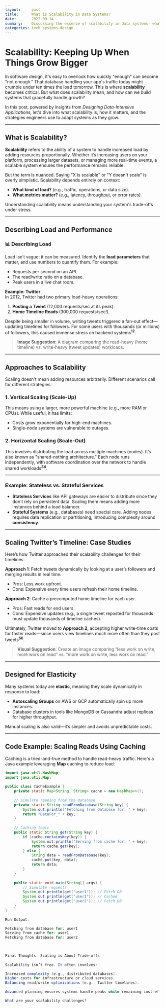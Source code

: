 ```yaml
---  
layout:     post  
title:      What is Scalability in Data Systems?  
date:       2022-09-14  
summary:    Discussing the essence of scalability in data systems- what it means, why it matters, and how to ensure it as systems grow.  
categories: tech systems-design  
---  
```

  
# Scalability: Keeping Up When Things Grow Bigger  
  
In software design, it's easy to overlook how quickly "enough" can become "not enough." That database handling your app's traffic today might crumble under ten times the load tomorrow. This is where **scalability** becomes critical. But what does scalability mean, and how can we build systems that gracefully handle growth?  
  
In this post, powered by insights from *Designing Data-Intensive Applications*, let's dive into what scalability is, how it matters, and the strategies engineers use to adapt systems as they grow.  
  
---  
  
## **What is Scalability?**  
  
**Scalability** refers to the ability of a system to handle increased load by adding resources proportionally. Whether it’s increasing users on your platform, processing larger datasets, or managing more real-time events, a scalable system ensures the performance remains reliable.  
  
But the term is nuanced. Saying "X is scalable" or "Y doesn't scale" is overly simplistic. Scalability depends entirely on context:  
- **What kind of load?** (e.g., traffic, operations, or data size).  
- **What metrics matter?** (e.g., latency, throughput, or error rates).    
  
Understanding scalability means understanding your system's trade-offs under stress.  
  
---  
  
## **Describing Load and Performance**  
  
### 📊 **Describing Load**  
Load isn’t vague; it can be measured. Identify the **load parameters** that matter, and use numbers to quantify them. For example:  
- Requests per second on an API.  
- The read/write ratio on a database.  
- Peak users in a live chat room.  
  
**Example: Twitter**  
In 2012, Twitter had two primary load-heavy operations:  
1. **Posting a Tweet** (12,000 requests/sec at its peak).  
2. **Home Timeline Reads** (300,000 requests/sec!).  
  
Despite being smaller in volume, writing tweets triggered a fan-out effect—updating timelines for followers. For some users with thousands (or millions) of followers, this caused immense stress on backend systems<sup><span title="undefined assistant-Y8A77chkWCyTxgyQeqBsB5"><strong>1</strong></span></sup><sup><span title="undefined assistant-Y8A77chkWCyTxgyQeqBsB5"><strong>2</strong></span></sup>.  
  
> **Image Suggestion**: A diagram comparing the read-heavy (home timeline) vs. write-heavy (tweet updates) workloads.  
  
---  
  
## **Approaches to Scalability**  
  
Scaling doesn't mean adding resources arbitrarily. Different scenarios call for different strategies:  
  
### **1. Vertical Scaling (Scale-Up)**  
This means using a larger, more powerful machine (e.g., more RAM or CPUs). While useful, it has limits:  
- Costs grow exponentially for high-end machines.  
- Single-node systems are vulnerable to outages.  
  
### **2. Horizontal Scaling (Scale-Out)**  
This involves distributing the load across multiple machines (nodes). It’s also known as "shared-nothing architecture." Each node runs independently, with software coordination over the network to handle shared workloads<sup><span title="undefined assistant-Y8A77chkWCyTxgyQeqBsB5"><strong>3</strong></span></sup><sup><span title="undefined assistant-Y8A77chkWCyTxgyQeqBsB5"><strong>4</strong></span></sup>.  
  
---  
  
### **Example: Stateless vs. Stateful Services**  
  
- **Stateless Services** like API gateways are easier to distribute since they don't rely on persistent data. Scaling them means adding more instances behind a load balancer.  
- **Stateful Systems** (e.g., databases) need special care. Adding nodes requires data replication or partitioning, introducing complexity around **consistency**.  
  
---  
  
## **Scaling Twitter’s Timeline: Case Studies**  
  
Here’s how Twitter approached their scalability challenges for their timelines:  
  
**Approach 1**: Fetch tweets dynamically by looking at a user’s followers and merging results in real time.  
- Pros: Less work upfront.  
- Cons: Expensive every time users refresh their home timeline.  
  
**Approach 2**: Cache a precomputed home timeline for each user.  
- Pros: Fast reads for end users.  
- Cons: Expensive updates (e.g., a single tweet reposted for thousands must update thousands of timeline caches).  
  
Ultimately, Twitter moved to **Approach 2**, accepting higher write-time costs for faster reads—since users view timelines much more often than they post tweets<sup><span title="undefined assistant-Y8A77chkWCyTxgyQeqBsB5"><strong>5</strong></span></sup><sup><span title="undefined assistant-Y8A77chkWCyTxgyQeqBsB5"><strong>6</strong></span></sup>.  
  
> **Visual Suggestion**: Create an image comparing “less work on write, more work on read” vs. “more work on write, less work on read.”  
  
---  
  
## **Designed for Elasticity**  
  
Many systems today are **elastic**, meaning they scale dynamically in response to load:  
- **Autoscaling Groups** on AWS or GCP automatically spin up more instances.  
- Database clusters in tools like MongoDB or Cassandra adjust replicas for higher throughput.  
  
Manual scaling is also valid—it’s simpler and avoids unpredictable costs.  
  
---  
  
## **Code Example: Scaling Reads Using Caching**  
  
Caching is a tried-and-true method to handle read-heavy traffic. Here's a Java example leveraging **Map** caching to reduce load:  
  
```java  
import java.util.HashMap;  
import java.util.Map;  
  
public class CacheExample {  
    private static Map<String, String> cache = new HashMap<>();  
  
    // Simulate reading from the database  
    private static String readFromDatabase(String key) {  
        System.out.println("Fetching from database for: " + key);  
        return "DataFor_" + key;  
    }  
  
    // Caching logic  
    public static String get(String key) {  
        if (cache.containsKey(key)) {  
            System.out.println("Serving from cache for: " + key);  
            return cache.get(key);  
        } else {  
            String data = readFromDatabase(key);  
            cache.put(key, data);  
            return data;  
        }  
    }  
  
    public static void main(String[] args) {  
        // Simulate requests  
        System.out.println(get("user1")); // Fetch DB  
        System.out.println(get("user1")); // Cached  
        System.out.println(get("user2")); // Fetch DB  
    }  
}  
 
Run Output:

Fetching from database for: user1  
Serving from cache for: user1  
Fetching from database for: user2  
 
 

Final Thoughts: Scaling is About Trade-offs
 
Scalability isn’t free. It often involves:

Increased complexity (e.g., distributed databases).
Higher costs for infrastructure or cloud services.
Balancing read/write optimizations (e.g., Twitter timelines).

Advanced planning ensures systems handle peaks while remaining cost-efficient during lows. And remember: scalability usually benefits incremental growth rather than sudden, unrealistic spikes.

What are your scalability challenges?